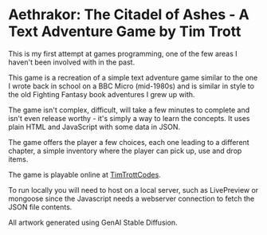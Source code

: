 # Aethrakor: The Citadel of Ashes - A Text Adventure Game by Tim Trott

This is my first attempt at games programming, one of the few areas I haven't been involved with in the past.

This game is a recreation of a simple text adventure game similar to the one I wrote back in school on a BBC Micro (mid-1980s) and is similar in style to the old Fighting Fantasy book adventures I grew up with.

The game isn't complex, difficult, will take a few minutes to complete and isn't even release worthy - it's simply a way to learn the concepts. It uses plain HTML and JavaScript with some data in JSON.

The game offers the player a few choices, each one leading to a different chapter, a simple inventory where the player can pick up, use and drop items.

The game is playable online at [TimTrottCodes](https://timtrottcodes.pages.dev/).

To run locally you will need to host on a local server, such as LivePreview or mongoose since the Javascript needs a webserver connection to fetch the JSON file contents.

All artwork generated using GenAI Stable Diffusion.
